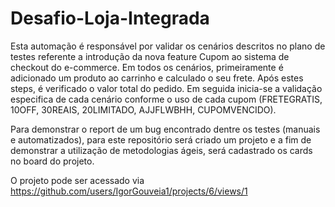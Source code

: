 # Desafio-Loja-Integrada

Esta automação é responsável por validar os cenários descritos no plano de testes referente a introdução da nova feature Cupom ao sistema de checkout do e-commerce.
Em todos os cenários, primeiramente é adicionado um produto ao carrinho e calculado o seu frete.
Após estes steps, é verificado o valor total do pedido.
Em seguida inicia-se a validação especifica de cada cenário conforme o uso de cada cupom (FRETEGRATIS, 10OFF, 30REAIS, 20LIMITADO, AJJFLWBHH, CUPOMVENCIDO).


Para demonstrar o report de um bug encontrado dentre os testes (manuais e automatizados), para este repositório será criado um projeto e a fim de demonstrar a utilização de
metodologias ágeis, será cadastrado os cards no board do projeto.

O projeto pode ser acessado via https://github.com/users/IgorGouveia1/projects/6/views/1
